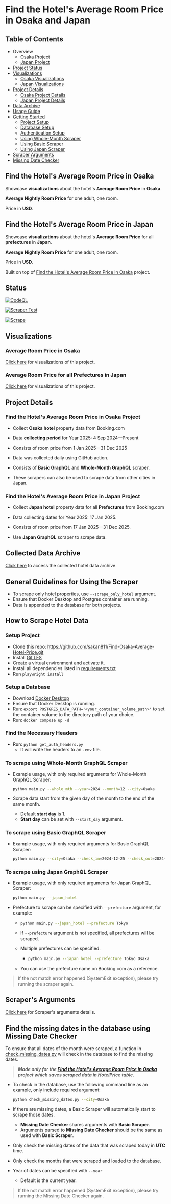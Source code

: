 # Find the Hotel's Average Room Price in Osaka and Japan

## Table of Contents

- Overview
  - [Osaka Project](#find-the-hotels-average-room-price-in-osaka)
  - [Japan Project](#find-the-hotels-average-room-price-in-japan)
- [Project Status](#status)
- [Visualizations](#visualizations)
  - [Osaka Visualizations](#average-room-price-in-osaka)
  - [Japan Visualizations](#average-room-price-for-all-prefectures-in-japan)
- [Project Details](#project-details)
  - [Osaka Project Details](#find-the-hotels-average-room-price-in-osaka-project)
  - [Japan Project Details](#find-the-hotels-average-room-price-in-japan-project)
- [Data Archive](#collected-data-archive)
- [Usage Guide](#general-guidelines-for-using-the-scraper)
- [Getting Started](#how-to-scrape-hotel-data)
  - [Project Setup](#setup-project)
  - [Database Setup](#setup-a-database)
  - [Authentication Setup](#find-the-necessary-headers)
  - [Using Whole-Month Scraper](#to-scrape-using-whole-month-graphql-scraper)
  - [Using Basic Scraper](#to-scrape-using-basic-graphql-scraper)
  - [Using Japan Scraper](#to-scrape-using-japan-graphql-scraper)
- [Scraper Arguments](#scrapers-arguments)
- [Missing Date Checker](#find-the-missing-dates-in-the-database-using-missing-date-checker)

## Find the Hotel's Average Room Price in Osaka

Showcase **visualizations** about the hotel's **Average Room Price** in **Osaka**.

 **Average Nightly Room Price** for one adult, one room.

Price in **USD**.

## Find the Hotel's Average Room Price in Japan

Showcase **visualizations** about the hotel's **Average Room Price** for all **prefectures** in **Japan**.

 **Average Nightly Room Price** for one adult, one room.

Price in **USD**.

Built on top of [Find the Hotel's Average Room Price in Osaka](#find-the-hotels-average-room-price-in-osaka) project.

## Status

[![CodeQL](https://github.com/sakan811/Find-Osaka-Average-Hotel-Price/actions/workflows/codeql.yml/badge.svg)](https://github.com/sakan811/Find-Osaka-Average-Hotel-Price/actions/workflows/codeql.yml)

[![Scraper Test](https://github.com/sakan811/Find-Osaka-Average-Hotel-Price/actions/workflows/scraper-test.yml/badge.svg)](https://github.com/sakan811/Find-Osaka-Average-Hotel-Price/actions/workflows/scraper-test.yml)  

[![Scrape](https://github.com/sakan811/Find-Osaka-Average-Hotel-Price/actions/workflows/scrape.yml/badge.svg)](https://github.com/sakan811/Find-Osaka-Average-Hotel-Price/actions/workflows/scrape.yml)

## Visualizations

### Average Room Price in Osaka

[Click here](docs/VISUALS.md) for visualizations of this project.

### Average Room Price for all Prefectures in Japan

[Click here](docs/VISUALS.md) for visualizations of this project.

## Project Details

### Find the Hotel's Average Room Price in Osaka Project

- Collect **Osaka hotel** property data from Booking.com

- Data **collecting period** for Year 2025: 4 Sep 2024—Present

- Consists of room price from 1 Jan 2025—31 Dec 2025

- Data was collected daily using GitHub action.

- Consists of **Basic GraphQL** and **Whole-Month GraphQL** scraper.

- These scrapers can also be used to scrape data from other cities in Japan.

### Find the Hotel's Average Room Price in Japan Project

- Collect **Japan hotel** property data for all **Prefectures** from Booking.com

- Data collecting dates for Year 2025: 17 Jan 2025.

- Consists of room price from 17 Jan 2025—31 Dec 2025.

- Use **Japan GraphQL** scraper to scrape data.

## Collected Data Archive

[Click here](docs/DATA.md) to access the collected hotel data archive.

## General Guidelines for Using the Scraper

- To scrape only hotel properties, use `--scrape_only_hotel` argument.
- Ensure that Docker Desktop and Postgres container are running.
- Data is appended to the database for both projects.

## How to Scrape Hotel Data

### Setup Project

- Clone this repo: <https://github.com/sakan811/Find-Osaka-Average-Hotel-Price.git>
- Install [Git LFS](https://git-lfs.github.com/)
- Create a virtual environment and activate it.
- Install all dependencies listed in [requirements.txt](requirements.txt)
- Run `playwright install`

### Setup a Database

- Download [Docker Desktop](https://www.docker.com/products/docker-desktop)
- Ensure that Docker Desktop is running.
- Run: `export POSTGRES_DATA_PATH='<your_container_volume_path>'` to set the container volume
  to the directory path of your choice.
- Run: `docker compose up -d`

### Find the Necessary Headers

- Run: `python get_auth_headers.py`
  - It will write the headers to an `.env` file.

### To scrape using Whole-Month GraphQL Scraper

- Example usage, with only required arguments for Whole-Month GraphQL Scraper:

  ```bash
  python main.py --whole_mth --year=2024 --month=12 --city=Osaka
  ```

- Scrape data start from the given day of the month to the end of the same month.
  - Default **start day** is 1.
  - **Start day** can be set with `--start_day` argument.

### To scrape using Basic GraphQL Scraper

- Example usage, with only required arguments for Basic GraphQL Scraper:

  ```bash
  python main.py --city=Osaka --check_in=2024-12-25 --check_out=2024-12-26 --scraper              
  ```

### To scrape using Japan GraphQL Scraper

- Example usage, with only required arguments for Japan GraphQL Scraper:

  ```bash
  python main.py --japan_hotel
  ```

- Prefecture to scrape can be specified with `--prefecture` argument, for example:

  - ```bash
    python main.py --japan_hotel --prefecture Tokyo
    ```

  - If `--prefecture` argument is not specified, all prefectures will be scraped.
  - Multiple prefectures can be specified.

    - ```bash
      python main.py --japan_hotel --prefecture Tokyo Osaka
      ```

  - You can use the prefecture name on Booking.com as a reference.

> If the not match error happened (SystemExit exception), please try running the scraper again.

## Scraper's Arguments

[Click here](docs/SCRAPER_ARGS.md) for Scraper's arguments details.

## Find the missing dates in the database using Missing Date Checker

To ensure that all dates of the month were scraped, a function in
[check_missing_dates.py](check_missing_dates.py) will check in the database to find the missing dates.

> _**Made only for the [Find the Hotel's Average Room Price in Osaka](#find-the-hotels-average-room-price-in-osaka) project
  which saves scraped data in HotelPrice table.**_

- To check in the database, use the following command line as an example, only include required argument:

  ```bash
  python check_missing_dates.py --city=Osaka
  ```

- If there are missing dates, a Basic Scraper will automatically start to scrape those dates.
  - **Missing Date Checker** shares arguments with **Basic Scraper**.
  - Arguments parsed to **Missing Date Checker** should be the same as used with **Basic Scraper**.
- Only check the missing dates of the data that was scraped today in **UTC** time.
- Only check the months that were scraped and loaded to the database.
- Year of dates can be specified with `--year`
  - Default is the current year.

> If the not match error happened (SystemExit exception), please try running the Missing Date Checker again.
